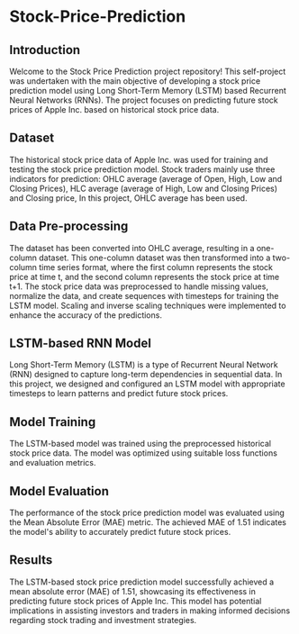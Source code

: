 # Stock-Price-Prediction

## Introduction
Welcome to the Stock Price Prediction project repository! This self-project was undertaken with the main objective of developing a stock price prediction model using Long Short-Term Memory (LSTM) based Recurrent Neural Networks (RNNs). The project focuses on predicting future stock prices of Apple Inc. based on historical stock price data.

## Dataset
The historical stock price data of Apple Inc. was used for training and testing the stock price prediction model.
Stock traders mainly use three indicators for prediction: OHLC average (average of Open, High, Low and Closing Prices), HLC average (average of High, Low and Closing Prices) and Closing price, In this project, OHLC average has been used.

## Data Pre-processing
 The dataset has been converted into OHLC average, resulting in a one-column dataset. This one-column dataset was then transformed into a two-column time series format, where the first column represents the stock price at time t, and the second column represents the stock price at time t+1. The stock price data was preprocessed to handle missing values, normalize the data, and create sequences with timesteps for training the LSTM model. Scaling and inverse scaling techniques were implemented to enhance the accuracy of the predictions.

## LSTM-based RNN Model
Long Short-Term Memory (LSTM) is a type of Recurrent Neural Network (RNN) designed to capture long-term dependencies in sequential data. In this project, we designed and configured an LSTM model with appropriate timesteps to learn patterns and predict future stock prices.

## Model Training
The LSTM-based model was trained using the preprocessed historical stock price data. The model was optimized using suitable loss functions and evaluation metrics.

## Model Evaluation
The performance of the stock price prediction model was evaluated using the Mean Absolute Error (MAE) metric. The achieved MAE of 1.51 indicates the model's ability to accurately predict future stock prices.

## Results
The LSTM-based stock price prediction model successfully achieved a mean absolute error (MAE) of 1.51, showcasing its effectiveness in predicting future stock prices of Apple Inc. This model has potential implications in assisting investors and traders in making informed decisions regarding stock trading and investment strategies.
